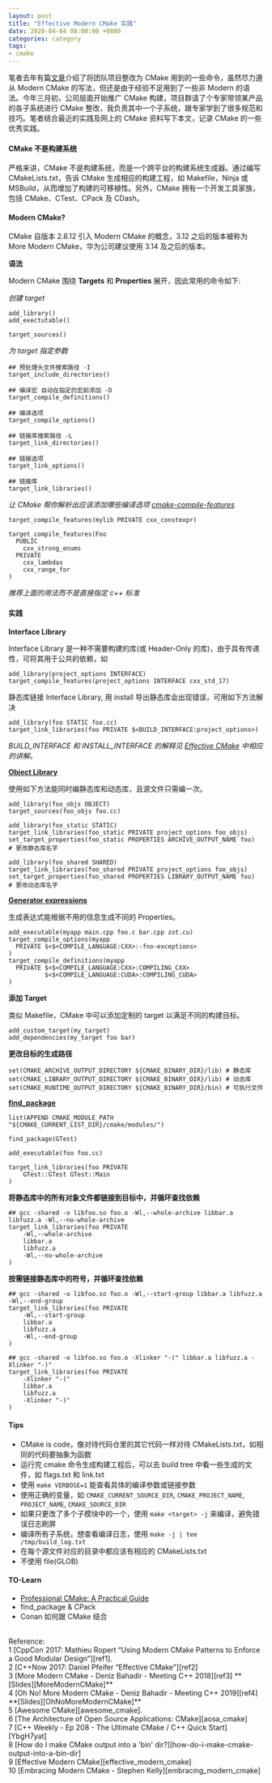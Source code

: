 ```yaml
---
layout: post
title: "Effective Modern CMake 实践"
date: 2020-04-04 08:00:00 +0800
categories: category
tags:
- cmake
---
```


笔者去年有篇[文章][cmake_basic]介绍了将团队项目整改为 CMake 用到的一些命令，虽然尽力遵从 Modern CMake 的写法，但还是由于经验不足用到了一些非 Modern 的语法。今年三月初，公司层面开始推广 CMake 构建，项目群请了个专家带领某产品的各子系统进行 CMake 整改，我负责其中一个子系统，跟专家学到了很多规范和技巧。笔者结合最近的实践及网上的 CMake 资料写下本文，记录 CMake 的一些优秀实践。

<h4>CMake 不是构建系统</h4>

严格来讲，CMake 不是构建系统，而是一个跨平台的构建系统生成器。通过编写 CMakeLists.txt，告诉 CMake 生成相应的构建工程，如 Makefile，Ninja 或 MSBuild，从而增加了构建的可移植性。另外，CMake 拥有一个开发工具家族，包括 CMake、CTest、CPack 及 CDash。

<h4>Modern CMake?</h4>

CMake 自版本 2.8.12 引入 Modern CMake 的概念，3.12 之后的版本被称为 More Modern CMake，华为公司建议使用 3.14 及之后的版本。

**语法**

Modern CMake 围绕 **Targets** 和 **Properties** 展开，因此常用的命令如下:

*创建 target*

```
add_library()
add_exectutable()

target_sources()
```

*为 target 指定参数*

```
## 预处理头文件搜索路径 -I
target_include_directories()

## 编译宏 自动在指定的宏前添加 -D
target_compile_definitions()

## 编译选项
target_compile_options()

## 链接库搜索路径 -L
target_link_directories()

## 链接选项
target_link_options()

## 链接库
target_link_libraries()
```

*让 CMake 帮你解析出应该添加哪些编译选项 [cmake-compile-features][cmake-compile-features]*

```
target_compile_features(mylib PRIVATE cxx_constexpr)

target_compile_features(Foo
  PUBLIC
    cxx_strong_enums
  PRIVATE
    cxx_lambdas
    cxx_range_for
)
```

*推荐上面的用法而不是直接指定 c++ 标准*

<h4>实践</h4>

**Interface Library**

Interface Library 是一种不需要构建的库(或 Header-Only 的库)，由于具有传递性，可将其用于公共的依赖，如

```
add_library(project_options INTERFACE)
target_compile_features(project_options INTERFACE cxx_std_17)
```

静态库链接 Interface Library, 用 install 导出静态库会出现错误，可用如下方法解决

```
add_library(foo STATIC foo.cc)
target_link_libraries(foo PRIVATE $<BUILD_INTERFACE:project_options>)
```

*BUILD_INTERFACE 和 INSTALL_INTERFACE 的解释见 [Effective CMake](https://youtu.be/bsXLMQ6WgIk?t=2620) 中相应的讲解。*

**[Object Library][object_lib]**

使用如下方法能同时编静态库和动态库，且源文件只需编一次。

```
add_library(foo_objs OBJECT)
target_sources(foo_objs foo.cc)

add_library(foo_static STATIC)
target_link_libraries(foo_static PRIVATE project_options foo_objs)
set_target_properties(foo_static PROPERTIES ARCHIVE_OUTPUT_NAME foo)    # 更改静态库名字

add_library(foo_shared SHARED)
target_link_libraries(foo_shared PRIVATE project_options foo_objs)
set_target_properties(foo_shared PROPERTIES LIBRARY_OUTPUT_NAME foo)    # 更改动态库名字
```

**[Generator expressions][generator_expression]**

生成表达式能根据不用的信息生成不同的 Properties。

```
add_executable(myapp main.cpp foo.c bar.cpp zot.cu)
target_compile_options(myapp
  PRIVATE $<$<COMPILE_LANGUAGE:CXX>:-fno-exceptions>
)
target_compile_definitions(myapp
  PRIVATE $<$<COMPILE_LANGUAGE:CXX>:COMPILING_CXX>
          $<$<COMPILE_LANGUAGE:CUDA>:COMPILING_CUDA>
)
```

**添加 Target**

类似 Makefile，CMake 中可以添加定制的 target 以满足不同的构建目标。

```
add_custom_target(my_target)
add_dependencies(my_target foo bar)
```

**更改目标的生成路径**

```
set(CMAKE_ARCHIVE_OUTPUT_DIRECTORY ${CMAKE_BINARY_DIR}/lib) # 静态库
set(CMAKE_LIBRARY_OUTPUT_DIRECTORY ${CMAKE_BINARY_DIR}/lib) # 动态库
set(CMAKE_RUNTIME_OUTPUT_DIRECTORY ${CMAKE_BINARY_DIR}/bin) # 可执行文件
```

**[find_package][find_package]**

```
list(APPEND CMAKE_MODULE_PATH "${CMAKE_CURRENT_LIST_DIR}/cmake/modules/")

find_package(GTest)

add_executable(foo foo.cc)

target_link_libraries(foo PRIVATE
    GTest::GTest GTest::Main
)
```

**将静态库中的所有对象文件都链接到目标中，并循环查找依赖**

```
## gcc -shared -o libfoo.so foo.o -Wl,--whole-archive libbar.a libfuzz.a -Wl,--no-whole-archive
target_link_libraries(foo PRIVATE
    -Wl,--whole-archive
    libbar.a
    libfuzz.a
    -Wl,--no-whole-archive
)
```

**按需链接静态库中的符号，并循环查找依赖**

```
## gcc -shared -o libfoo.so foo.o -Wl,--start-group libbar.a libfuzz.a -Wl,--end-group
target_link_libraries(foo PRIVATE
    -Wl,--start-group
    libbar.a
    libfuzz.a
    -Wl,--end-group
)

## gcc -shared -o libfoo.so foo.o -Xlinker "-(" libbar.a libfuzz.a -Xlinker "-)"
target_link_libraries(foo PRIVATE
    -Xlinker "-("
    libbar.a
    libfuzz.a
    -Xlinker "-)"
)
```

<h4>Tips</h4>

- CMake is code，像对待代码仓里的其它代码一样对待 CMakeLists.txt，如相同的代码要抽象为函数
- 运行完 cmake 命令生成构建工程后，可以去 build tree 中看一些生成的文件，如 flags.txt 和 link.txt
- 使用 `make VERBOSE=1` 能查看具体的编译参数或链接参数
- 使用正确的变量，如 `CMAKE_CURRENT_SOURCE_DIR`, `CMAKE_PROJECT_NAME`, `PROJECT_NAME`, `CMAKE_SOURCE_DIR`
- 如果只更改了多个子模块中的一个，使用 `make <target> -j` 来编译，避免错误日志刷屏
- 编译所有子系统，想查看编译日志，使用 `make -j | tee /tmp/build_log.txt`
- 在每个源文件对应的目录中都应该有相应的 CMakeLists.txt
- 不使用 file(GLOB)

<h4>TO-Learn</h4>

- [Professional CMake: A Practical Guide][professional-cmake]
- find_package & CPack
- Conan 如何跟 CMake 结合

<br>
<span class="post-meta">
Reference:
</span>
<br>
<span class="post-meta">
1 [CppCon 2017: Mathieu Ropert “Using Modern CMake Patterns to Enforce a Good Modular Design”][ref1].<br>
2 [C++Now 2017: Daniel Pfeifer “Effective CMake"][ref2]<br>
3 [More Modern CMake - Deniz Bahadir - Meeting C++ 2018][ref3] **[Slides][MoreModernCMake]**<br>
4 [Oh No! More Modern CMake - Deniz Bahadir - Meeting C++ 2019][ref4] **[Slides][OhNoMoreModernCMake]**<br>
5 [Awesome CMake][awesome_cmake].<br>
6 [The Architecture of Open Source Applications: CMake][aosa_cmake]<br>
7 [C++ Weekly - Ep 208 - The Ultimate CMake / C++ Quick Start][YbgH7yat]<br>
8 [How do I make CMake output into a 'bin' dir?][how-do-i-make-cmake-output-into-a-bin-dir]<br>
9 [Effective Modern CMake][effective_modern_cmake]<br>
10 [Embracing Modern CMake - Stephen Kelly][embracing_modern_cmake]<br>
</span>

[cmake_basic]: /2019/11/15/cmake-basic-commands-intro.html
[ref1]: https://www.youtube.com/watch?v=eC9-iRN2b04
[ref2]: https://www.youtube.com/watch?v=bsXLMQ6WgIk
[ref3]: https://www.youtube.com/watch?v=y7ndUhdQuU8
[MoreModernCMake]: https://meetingcpp.com/mcpp/slides/2018/MoreModernCMake.pdf
[ref4]: https://www.youtube.com/watch?v=y9kSr5enrSk
[OhNoMoreModernCMake]: https://github.com/Bagira80/More-Modern-CMake/blob/master/OhNoMoreModernCMake.pdf
[awesome_cmake]: https://github.com/onqtam/awesome-cmake
[aosa_cmake]: http://www.aosabook.org/en/cmake.html
[cmake-compile-features]: https://cmake.org/cmake/help/v3.14/manual/cmake-compile-features.7.html#manual:cmake-compile-features(7)
[YbgH7yat]: https://www.youtube.com/watch?v=YbgH7yat-Jo
[professional-cmake]: https://crascit.com/professional-cmake/
[how-do-i-make-cmake-output-into-a-bin-dir]: https://stackoverflow.com/questions/6594796/how-do-i-make-cmake-output-into-a-bin-dir
[generator_expression]: https://cmake.org/cmake/help/latest/manual/cmake-generator-expressions.7.html
[find_package]: https://cmake.org/cmake/help/latest/command/find_package.html
[object_lib]: https://cmake.org/cmake/help/latest/command/add_library.html#object-libraries
[effective_modern_cmake]: https://gist.github.com/mbinna/c61dbb39bca0e4fb7d1f73b0d66a4fd1
[embracing_modern_cmake]: https://www.youtube.com/watch?v=mn1ZnO3MtVk

